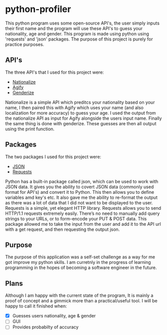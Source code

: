# python-profiler
This python program uses some open-source API's, the user simply inputs their first name and the program will use these API's to guess your nationality, age and gender.  This program is made using python using 'requests' and 'json' packages.  The purpose of this project is purely for practice purposes.

## API's
The three API's that I used for this project were:
- [Nationalize](https://nationalize.io/)
- [Agify](https://agify.io/)
- [Genderize](https://genderize.io/)

Nationalize is a simple API which preditcs your nationality based on your name, I then paired this with Agify which uses your name (and also localization for more accuracy) to guess your age. I used the output from the nationalize API as input for Agify alongside the users input name. Finally the same thing is done with genderize. These guesses are then all output using the print function.

## Packages
The two packages I used for this project were:
- [JSON](https://www.w3schools.com/python/python_json.asp)
- [Requests](https://pypi.org/project/requests/) 

Python has a built-in package called json, which can be used to work with JSON data. It gives you the ability to covert JSON data (commonly used format for API's) and convert it to Python. This then allows you to define variables amd key's etc. It also gave me the ability to re-format the output as there was a lot of data that I did not want to be displayed to the user. 
Requests is a simple, yet elegant HTTP library. Requests allows you to send HTTP/1.1 requests extremely easily. There’s no need to manually add query strings to your URLs, or to form-encode your PUT & POST data. This package allowed me to take the input from the user and add it to the API url with a get request, and then requesting the output json. 

## Purpose
The purpose of this application was a self-set challenge as a way for me got improve my python skills. I am curretnly in the progress of learning programming in the hopes of becoming a software engineer in the future. 

## Plans
Although I am happy with the current state of the program, It is mainly a proof of concept and a gimmick more than a practical/useful tool. I will be happy to call it finished when: 
- [x] Guesses users nationality, age & gender
- [ ] GUI
- [ ] Provides probabilty of accuracy
